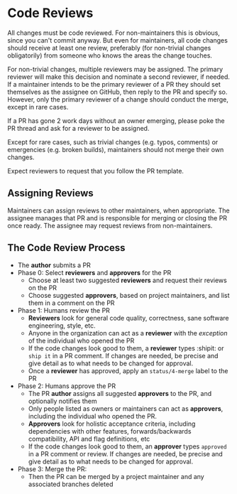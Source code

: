 # Code Reviews

All changes must be code reviewed. For non-maintainers this is obvious, since you can't commit anyway. But even for maintainers, all code changes should receive at least one review, preferably (for non-trivial changes obligatorily) from someone who knows the areas the change touches.

For non-trivial changes, multiple reviewers may be assigned. The primary reviewer will make this decision and nominate a second reviewer, if needed. If a maintainer intends to be the primary reviewer of a PR they should set themselves as the assignee on GitHub, then reply to the PR and specify so. However, only the primary reviewer of a change should conduct the merge, except in rare cases.

If a PR has gone 2 work days without an owner emerging, please poke the PR thread and ask for a reviewer to be assigned.

Except for rare cases, such as trivial changes (e.g. typos, comments) or emergencies (e.g. broken builds), maintainers should not merge their own changes.

Expect reviewers to request that you follow the PR template.

## Assigning Reviews

Maintainers can assign reviews to other maintainers, when appropriate. The assignee manages that PR and is responsible for merging or closing the PR once ready. The assignee may request reviews from non-maintainers.

## The Code Review Process

- The **author** submits a PR
- Phase 0: Select **reviewers** and **approvers** for the PR
  - Choose at least two suggested **reviewers** and request their reviews on the PR
  - Choose suggested **approvers**, based on project maintainers, and list them in a comment on the PR
- Phase 1: Humans review the PR
  - **Reviewers** look for general code quality, correctness, sane software engineering, style, etc.
  - Anyone in the organization can act as a **reviewer** with the _exception_ of the individual who opened the PR
  - If the code changes look good to them, a **reviewer** types :shipit: or `ship it` in a PR comment. If changes are needed, be precise and give detail as to what needs to be changed for approval. 
  - Once a **reviewer** has approved, apply an `status/4-merge` label to the PR
- Phase 2: Humans approve the PR
  - The PR **author** assigns all suggested **approvers** to the PR, and optionally notifies them
  - Only people listed as owners or maintainers can act as **approvers**, including the individual who opened the PR.
  - **Approvers** look for holistic acceptance criteria, including dependencies with other features, forwards/backwards compatibility, API and flag definitions, etc
  - If the code changes look good to them, an **approver** types `approved` in a PR comment or review. If changes are needed, be precise and give detail as to what needs to be changed for approval. 
- Phase 3: Merge the PR:
  - Then the PR can be merged by a project maintainer and any associated branches deleted
